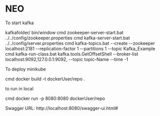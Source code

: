 # NEO

To start kafka

kafkafolder/ bin/window
cmd zookeeper-server-start.bat ../../config/zookeeper.properties
cmd kafka-server-start.bat ../../config/server.properties 
cmd kafka-topics.bat --create --zookeeper localhost:2181 --replication-factor 1 --partitions 1 --topic Kafka_Example
cmd kafka-run-class.bat kafka.tools.GetOffsetShell --broker-list localhost:9092,127.0.0.1:9092, --topic topic-Name --time -1


To deploy minikube

cmd docker build -t dockerUser/repo .

to run in local

cmd  docker run -p 8080:8080 dockerUser/repo


Swagger URL: http://localhost:8080/swagger-ui.html#





